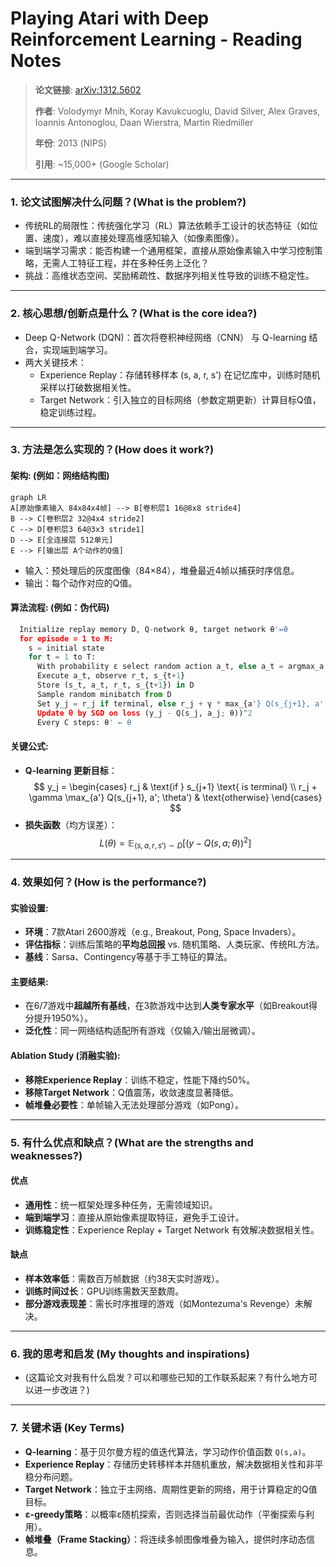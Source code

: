# Playing Atari with Deep Reinforcement Learning - Reading Notes
> **论文链接**: [arXiv:1312.5602](https://arxiv.org/abs/1312.5602) 
> 
> **作者**: Volodymyr Mnih, Koray Kavukcuoglu, David Silver, Alex Graves, Ioannis Antonoglou, Daan Wierstra, Martin Riedmiller 
> 
> **年份**: 2013 (NIPS)
> 
> **引用**: ~15,000+ (Google Scholar) 

---

### 1. 论文试图解决什么问题？(What is the problem?)
- 传统RL的局限性：传统强化学习（RL）算法依赖手工设计的状态特征（如位置、速度），难以直接处理高维感知输入（如像素图像）。
- 端到端学习需求：能否构建一个通用框架，直接从原始像素输入中学习控制策略，无需人工特征工程，并在多种任务上泛化？
- 挑战：高维状态空间、奖励稀疏性、数据序列相关性导致的训练不稳定性。

---

### 2. 核心思想/创新点是什么？(What is the core idea?)
- Deep Q-Network (DQN)：首次将卷积神经网络（CNN） 与 Q-learning 结合，实现端到端学习。
- 两大关键技术：
  - Experience Replay：存储转移样本 (s, a, r, s') 在记忆库中，训练时随机采样以打破数据相关性。
  - Target Network：引入独立的目标网络（参数定期更新）计算目标Q值，稳定训练过程。

---

### 3. 方法是怎么实现的？(How does it work?)
#### **架构**: (例如：网络结构图)
```mermaid
graph LR
A[原始像素输入 84x84x4帧] --> B[卷积层1 16@8x8 stride4] 
B --> C[卷积层2 32@4x4 stride2] 
C --> D[卷积层3 64@3x3 stride1] 
D --> E[全连接层 512单元] 
E --> F[输出层 A个动作的Q值]
```
  - 输入：预处理后的灰度图像（84×84），堆叠最近4帧以捕获时序信息。 
  - 输出：每个动作对应的Q值。
#### **算法流程**: (例如：伪代码)
```python
  Initialize replay memory D, Q-network θ, target network θ'=θ
  for episode = 1 to M:
    s = initial state
    for t = 1 to T:
      With probability ε select random action a_t, else a_t = argmax_a Q(s_t, a; θ)
      Execute a_t, observe r_t, s_{t+1}
      Store (s_t, a_t, r_t, s_{t+1}) in D
      Sample random minibatch from D
      Set y_j = r_j if terminal, else r_j + γ * max_{a'} Q(s_{j+1}, a'; θ')
      Update θ by SGD on loss (y_j - Q(s_j, a_j; θ))^2
      Every C steps: θ' ← θ
```
#### **关键公式**:
- **Q-learning 更新目标**：  
  $$
  y_j = \begin{cases}
  r_j & \text{if } s_{j+1} \text{ is terminal} \\
  r_j + \gamma \max_{a'} Q(s_{j+1}, a'; \theta') & \text{otherwise}
  \end{cases}
  $$
- **损失函数**（均方误差）：  
  $$
  L(\theta) = \mathbb{E}_{(s,a,r,s') \sim D} \left[ \left( y - Q(s, a; \theta) \right)^2 \right]
  $$

---

### 4. 效果如何？(How is the performance?)
#### **实验设置**:
- **环境**：7款Atari 2600游戏（e.g., Breakout, Pong, Space Invaders）。
- **评估指标**：训练后策略的**平均总回报** vs. 随机策略、人类玩家、传统RL方法。
- **基线**：Sarsa、Contingency等基于手工特征的算法。
#### **主要结果**:
- 在6/7游戏中**超越所有基线**，在3款游戏中达到**人类专家水平**（如Breakout得分提升1950%）。
- **泛化性**：同一网络结构适配所有游戏（仅输入/输出层微调）。
#### **Ablation Study (消融实验)**:
- **移除Experience Replay**：训练不稳定，性能下降约50%。
- **移除Target Network**：Q值震荡，收敛速度显著降低。
- **帧堆叠必要性**：单帧输入无法处理部分游戏（如Pong）。

---

### 5. 有什么优点和缺点？(What are the strengths and weaknesses?)
#### 优点
- **通用性**：统一框架处理多种任务，无需领域知识。
- **端到端学习**：直接从原始像素提取特征，避免手工设计。
- **训练稳定性**：Experience Replay + Target Network 有效解决数据相关性。

#### 缺点
- **样本效率低**：需数百万帧数据（约38天实时游戏）。
- **训练时间过长**：GPU训练需数天至数周。
- **部分游戏表现差**：需长时序推理的游戏（如Montezuma's Revenge）未解决。

---

### 6. 我的思考和启发 (My thoughts and inspirations)
- (这篇论文对我有什么启发？可以和哪些已知的工作联系起来？有什么地方可以进一步改进？)

---

### 7. 关键术语 (Key Terms)
- **Q-learning**：基于贝尔曼方程的值迭代算法，学习动作价值函数 `Q(s,a)`。
- **Experience Replay**：存储历史转移样本并随机重放，解决数据相关性和非平稳分布问题。
- **Target Network**：独立于主网络、周期性更新的网络，用于计算稳定的Q值目标。
- **ε-greedy策略**：以概率ε随机探索，否则选择当前最优动作（平衡探索与利用）。
- **帧堆叠（Frame Stacking）**：将连续多帧图像堆叠为输入，提供时序动态信息。 
